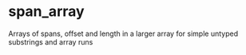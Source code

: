 # span_array
Arrays of spans, offset and length in a larger array for simple untyped substrings and array runs
